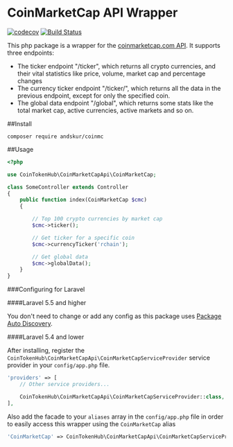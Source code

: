 # CoinMarketCap API Wrapper

[![codecov](https://codecov.io/gh/cointokenhub/cmc-api-php/branch/master/graph/badge.svg)](https://codecov.io/gh/cointokenhub/cmc-api-php) [![Build Status](https://travis-ci.org/cointokenhub/cmc-api-php.svg?branch=master)](https://travis-ci.org/cointokenhub/cmc-api-php)

This php package is a wrapper for the [coinmarketcap.com API](https://coinmarketcap.com/api/). It supports three endpoints:

- The ticker endpoint "/ticker", which returns all crypto currencies, and their vital statistics like price, volume, market cap and percentage changes
- The currency ticker endpoint "/ticker/<coin>", which returns all the data in the previous endpoint, except for only the specified coin.
- The global data endpoint "/global", which returns some stats like the total market cap, active currencies, active markets and so on.


##Install

    composer require andskur/coinmc

##Usage

```php
<?php

use CoinTokenHub\CoinMarketCapApi\CoinMarketCap;

class SomeController extends Controller
{
    public function index(CoinMarketCap $cmc)
    {

        // Top 100 crypto currencies by market cap
		$cmc->ticker();

		// Get ticker for a specific coin
		$cmc->currencyTicker('rchain');

		// Get global data
		$cmc->globalData();
    }
}
```

###Configuring for Laravel

####Laravel 5.5 and higher

You don't need to change or add any config as this package uses [Package Auto Discovery](https://laravel-news.com/package-auto-discovery).

####Laravel 5.4 and lower

After installing, register the `CoinTokenHub\CoinMarketCapApi\CoinMarketCapServiceProvider` service provider in your `config/app.php` file.

```php
'providers' => [
    // Other service providers...

    CoinTokenHub\CoinMarketCapApi\CoinMarketCapServiceProvider::class,
],
```

Also add the facade to your `aliases` array in the `config/app.php` file in order to easily access this wrapper using the `CoinMarketCap` alias

```php
'CoinMarketCap' => CoinTokenHub\CoinMarketCapApi\CoinMarketCapServiceProvider::class,
```
